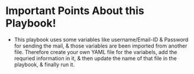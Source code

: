 # Important Points About this Playbook!
* This playbook uses some variables like username/Email-ID & Password for sending the mail, & those variables are been imported from another file. Therefore create your own YAML file for the variabels, add the requried information in it, & then update the name of that file in the playbook, & finally run it.

